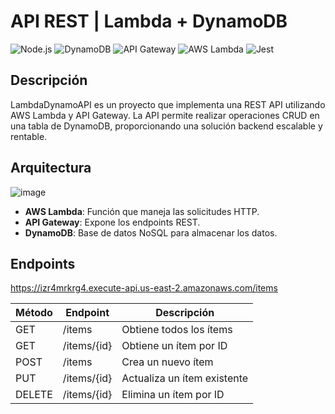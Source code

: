 ﻿# API REST | Lambda + DynamoDB 

![Node.js](https://img.shields.io/badge/Node.js-43853D?style=for-the-badge&logo=node.js&logoColor=white)
![DynamoDB](https://img.shields.io/badge/DynamoDB-4053D6?style=for-the-badge&logo=amazon-dynamodb&logoColor=white)
![API Gateway](https://img.shields.io/badge/API_Gateway-FF4F8B?style=for-the-badge&logo=amazon-api-gateway&logoColor=white)
![AWS Lambda](https://img.shields.io/badge/AWS_Lambda-FF9900?style=for-the-badge&logo=aws-lambda&logoColor=white)
![Jest](https://img.shields.io/badge/Jest-C21325?style=for-the-badge&logo=jest&logoColor=white)


## Descripción

LambdaDynamoAPI es un proyecto que implementa una REST API utilizando AWS Lambda y API Gateway. La API permite realizar operaciones CRUD en una tabla de DynamoDB, proporcionando una solución backend escalable y rentable.

## Arquitectura

![image](https://github.com/user-attachments/assets/6df68431-08a7-431e-a022-9be4429be809)


- **AWS Lambda**: Función que maneja las solicitudes HTTP.
- **API Gateway**: Expone los endpoints REST.
- **DynamoDB**: Base de datos NoSQL para almacenar los datos.


## Endpoints
https://izr4mrkrg4.execute-api.us-east-2.amazonaws.com/items

| Método | Endpoint        | Descripción                 |
|--------|-----------------|-----------------------------|
| GET    | /items          | Obtiene todos los ítems     |
| GET    | /items/{id}     | Obtiene un ítem por ID      |
| POST   | /items          | Crea un nuevo ítem          |
| PUT    | /items/{id}     | Actualiza un ítem existente |
| DELETE | /items/{id}     | Elimina un ítem por ID      |

